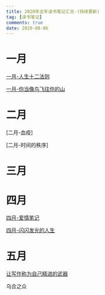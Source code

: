 ```yaml
---
title: 2020年全年读书笔记汇总-(持续更新)
tag: [读书笔记]
comments: true
date: 2020-08-06
---
```


# 一月

[一月-人生十二法则](https://www.yinxiang.com/everhub/note/b300444c-a0bb-4e36-9ffe-42f3bfcb328d)

[一月-你当像鸟飞往你的山](https://www.yinxiang.com/everhub/note/45f192cc-c77f-4328-89b2-035a4220126d)

# 二月

[二月-血疫]

[二月-时间的秩序]


# 三月


# 四月

[四月-爱情笔记](https://www.leetao94.cn/post/%E5%9B%9B%E6%9C%88%E8%AF%BB%E4%B9%A6%E7%AC%94%E8%AE%B0-%E3%80%8A%E7%88%B1%E6%83%85%E7%AC%94%E8%AE%B0%E3%80%8B)

[四月-闪闪发光的人生](https://www.yinxiang.com/everhub/note/fda0cf5d-a9ec-4642-96e8-3e9c4596fa62)

# 五月

[让写作称为自己精进的武器](https://www.yinxiang.com/everhub/note/0d7eaf5a-dd37-492c-98f4-b060887bdd4e)

乌合之众

